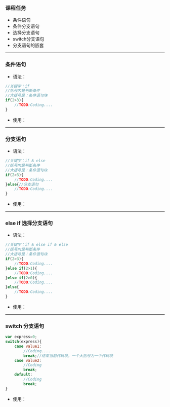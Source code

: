 ### 课程任务
* 条件语句
* 条件分支语句
* 选择分支语句
* switch分支语句
* 分支语句的嵌套
---
### 条件语句
* 语法：
```javascript
//关键字：if
//括号内是判断条件
//大括号是：条件语句块
if(2>3){
    //TODO:Coding....
}
```
* 使用：
---
### 分支语句
* 语法：
```javascript
//关键字：if & else
//括号内是判断条件
//大括号是：条件语句块
if(2>3){
    //TODO:Coding....
}else{//分支语句
    //TODO:Coding....
}
```
* 使用：
---
### else if 选择分支语句
* 语法：
```javascript
//关键字：if & else if & else
//括号内是判断条件
//大括号是：条件语句块
if(2>3){
    //TODO:Coding....
}else if(2>1){
    //TODO:Coding....
}else if(2>0){
    //TODO:Coding....
}else{
    //TODO:Coding....
}
```
* 使用：
---
### switch 分支语句
```javascript
var express=0;
switch(express){
    case value1:
        //Coding....
        break;//结束当前代码块，一个大括号为一个代码块
    case value2:
        //Coding
        break;
    default:
        //Coding
        break;
}
```
* 使用：
